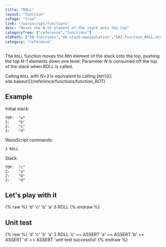 ```yaml
---
title: "ROLL"
layout: "function"
isPage: "true"
link: "/warpscript/functions"
desc: "Moves the N-th element of the stack onto the top"
categoryTree: ["reference","functions"]
oldPath: ["30-functions","40-stack-manipulation","502-function_ROLL.html.md"]
category: "reference"
---
```

 

The `ROLL` function moves the *N*th element of the stack onto the top, pushing the top *N-1* elements down one level. Parameter *N* is consumed off the top of the stack when *ROLL* is called.

Calling `ROLL` with *N*=*3* is equivalent to calling [`ROT`]({{ site.baseurl}}/reference/functions/function_ROT).


## Example ##

Initial stack:

    TOP:  "a"
    1:    "b"
    2:    "c"
    3:    "d"


WarpScript commands:

    3 ROLL

Stack: 

    TOP:  "c"
    1:    "a"
    2:    "b"
    3:    "d"

## Let's play with it ##

{% raw %}
<warp10-warpscript-widget backend="{{backend}}"  exec-endpoint="{{execEndpoint}}">'d' 'c' 'b' 'a' 
3 ROLL
</warp10-warpscript-widget>
{% endraw %}    


## Unit test ##

{% raw %}
<warp10-warpscript-widget backend="{{backend}}"  exec-endpoint="{{execEndpoint}}">'d' 'c' 'b' 'a' 
3 ROLL
'c' == ASSERT   'a' == ASSERT
'b' == ASSERT   'd' == ASSERT
'unit test successful'
</warp10-warpscript-widget>
{% endraw %}      
